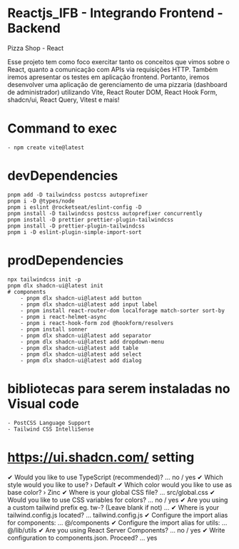 # Reactjs_IFB - Integrando Frontend - Backend
Pizza Shop - React


Esse projeto tem como foco exercitar tanto os conceitos que vimos sobre o React, 
quanto a comunicação com APIs via requisições HTTP. 
Também iremos apresentar os testes em aplicação frontend. 
Portanto, iremos desenvolver uma aplicação de gerenciamento de uma pizzaria (dashboard de administrador) utilizando Vite, 
React Router DOM, React Hook Form, shadcn/ui, React Query, Vitest e mais!


# Command to exec
    - npm create vite@latest

# devDependencies
    pnpm add -D tailwindcss postcss autoprefixer
    pnpm i -D @types/node
    pnpm i eslint @rocketseat/eslint-config -D
    pnpm install -D tailwindcss postcss autoprefixer concurrently
    pnpm install -D prettier prettier-plugin-tailwindcss
    pnpm install -D prettier-plugin-tailwindcss
    pnpm i -D eslint-plugin-simple-import-sort
    


# prodDependencies
    npx tailwindcss init -p
    pnpm dlx shadcn-ui@latest init
    # components
        - pnpm dlx shadcn-ui@latest add button
        - pnpm dlx shadcn-ui@latest add input label
        - pnpm install react-router-dom localforage match-sorter sort-by
        - pnpm i react-helmet-async
        - pnpm i react-hook-form zod @hookform/resolvers
        - pnpm install sonner
        - pnpm dlx shadcn-ui@latest add separator
        - pnpm dlx shadcn-ui@latest add dropdown-menu
        - pnpm dlx shadcn-ui@latest add table
        - pnpm dlx shadcn-ui@latest add select
        - pnpm dlx shadcn-ui@latest add dialog

# bibliotecas para serem instaladas no Visual code
    - PostCSS Language Support
    - Tailwind CSS IntelliSense

# https://ui.shadcn.com/ setting
✔ Would you like to use TypeScript (recommended)? … no / yes
✔ Which style would you like to use? › Default
✔ Which color would you like to use as base color? › Zinc
✔ Where is your global CSS file? … src/global.css
✔ Would you like to use CSS variables for colors? … no / yes
✔ Are you using a custom tailwind prefix eg. tw-? (Leave blank if not) … 
✔ Where is your tailwind.config.js located? … tailwind.config.js
✔ Configure the import alias for components: … @/components
✔ Configure the import alias for utils: … @/lib/utils
✔ Are you using React Server Components? … no / yes
✔ Write configuration to components.json. Proceed? … yes